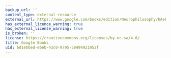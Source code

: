 ```yaml
---
backup_url: ''
content_type: external-resource
external_url: https://www.google.com/books/edition/Neurophilosophy/hAeFMFW3rDUC?hl=en&gbpv=1
has_external_licence_warning: true
has_external_license_warning: true
is_broken: ''
license: https://creativecommons.org/licenses/by-nc-sa/4.0/
title: Google Books
uid: bd1ebbed-ebeb-43c0-9795-58494921952f
---
```

